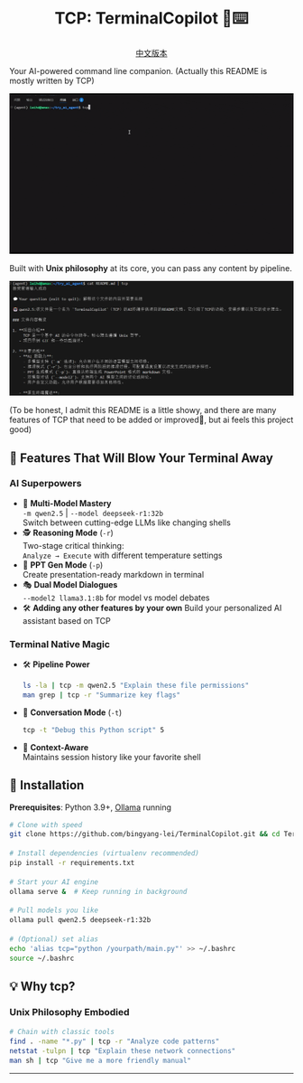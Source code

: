 <div align='center'>
<h1>TCP: TerminalCopilot 🤖⌨️</h1h1>
<h3></h3>

[中文版本](https://github.com/bingyang-lei/TerminalCopilot/blob/main/README_zh.md)
</div>

Your AI-powered command line companion.
(Actually this README is mostly written by TCP)

![tcp Demo](./photos/show.gif)

Built with **Unix philosophy** at its core, you can pass any content by pipeline.

![example](./photos/image.png)

(To be honest, I admit this README is a little showy, and there are many features of TCP that need to be added or improved🥺, but ai feels this project good)
## 🌟 Features That Will Blow Your Terminal Away

### **AI Superpowers**
- 🧠 **Multi-Model Mastery**  
  `-m qwen2.5` | `--model deepseek-r1:32b`  
  Switch between cutting-edge LLMs like changing shells
- 🕵️ **Reasoning Mode** (`-r`)  
  Two-stage critical thinking:  
  `Analyze → Execute` with different temperature settings
- 💼 **PPT Gen Mode** (`-p`)  
  Create presentation-ready markdown in terminal
- 🎭 **Dual Model Dialogues**  
  `--model2 llama3.1:8b` for model vs model debates
- 🛠️ **Adding any other features by your own**
  Build your personalized AI assistant based on TCP

### **Terminal Native Magic**
- 🛠️ **Pipeline Power**  
  ```bash
  ls -la | tcp -m qwen2.5 "Explain these file permissions"
  man grep | tcp -r "Summarize key flags"
  ```
- 🔄 **Conversation Mode** (`-t`)  
  ```bash
  tcp -t "Debug this Python script" 5
  ```
- 📜 **Context-Aware**  
  Maintains session history like your favorite shell

## 🚀 Installation 

**Prerequisites**: Python 3.9+, [Ollama](https://ollama.ai/) running

```bash
# Clone with speed
git clone https://github.com/bingyang-lei/TerminalCopilot.git && cd TerminalCopilot

# Install dependencies (virtualenv recommended)
pip install -r requirements.txt

# Start your AI engine
ollama serve &  # Keep running in background

# Pull models you like
ollama pull qwen2.5 deepseek-r1:32b

# (Optional) set alias
echo 'alias tcp="python /yourpath/main.py"' >> ~/.bashrc
source ~/.bashrc
```

## 💡 Why tcp?

### **Unix Philosophy Embodied**

```bash
# Chain with classic tools
find . -name "*.py" | tcp -r "Analyze code patterns"
netstat -tulpn | tcp "Explain these network connections"
man sh | tcp "Give me a more friendly manual"
```
---

<!-- **Made with ❤️ for terminal warriors**  
[Contribute](#) | [Docs](#) | [Sponsor](#) -->

